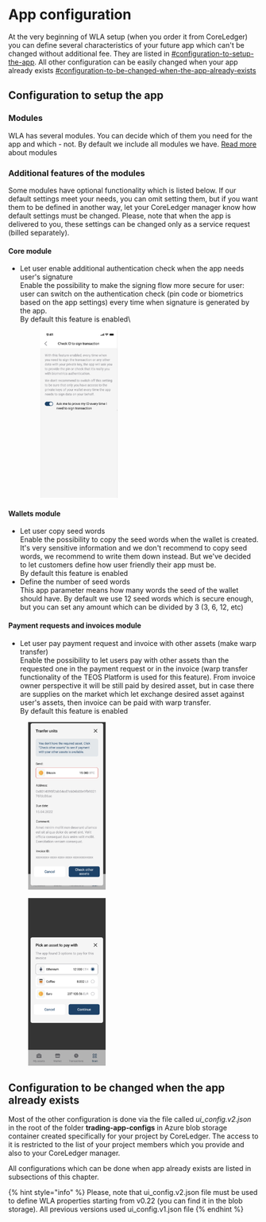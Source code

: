 # App configuration

At the very beginning of WLA setup (when you order it from CoreLedger) you can define several characteristics of your future app which can't be changed without additional fee. They are listed in [#configuration-to-setup-the-app](./#configuration-to-setup-the-app "mention"). All other configuration can be easily changed when your app already exists [#configuration-to-be-changed-when-the-app-already-exists](./#configuration-to-be-changed-when-the-app-already-exists "mention")

## Configuration to setup the app

### Modules

WLA has several modules. You can decide which of them you need for the app and which - not. By default we include all modules we have. [Read more](../wla-modules.md) about modules

### Additional features of the modules

Some modules have optional functionality which is listed below. If our default settings meet your needs, you can omit setting them, but if you want them to be defined in another way, let your CoreLedger manager know how default settings must be changed. Please, note that when the app is delivered to you, these settings can be changed only as a service request (billed separately).

#### Core module

*   Let user enable additional authentication check when the app needs user's signature\
    Enable the possibility to make the signing flow more secure for user: user can switch on the authentication check (pin code or biometrics based on the app settings) every time when signature is generated by the app. \
    By default this feature is enabled\


    <figure><img src="../../.gitbook/assets/Screenshot 2023-07-13 at 18.14.13.png" alt="" width="156"><figcaption></figcaption></figure>

#### Wallets module

* Let user copy seed words\
  Enable the possibility to copy the seed words when the wallet is created. It's very sensitive information and we don't recommend to copy seed words, we recommend to write them down instead. But we've decided to let customers define how user friendly their app must be. \
  By default this feature is enabled
* Define the number of seed words\
  This app parameter means how many words the seed of the wallet should have. By default we use 12 seed words which is secure enough, but you can set any amount which can be divided by 3 (3, 6, 12, etc)

#### Payment requests and invoices module

* Let user pay payment request and invoice with other assets (make warp transfer)\
  Enable the possibility to let users pay with other assets than the requested one in the payment request or in the invoice (warp transfer functionality of the TEOS Platform is used for this feature). From invoice owner perspective it will be still paid by desired asset, but in case there are supplies on the market which let exchange desired asset against user's assets, then invoice can be paid with warp transfer.\
  By default this feature is enabled

<div>

<figure><img src="../../.gitbook/assets/Screenshot 2023-07-13 at 18.36.08.png" alt="" width="156"><figcaption></figcaption></figure>

 

<figure><img src="../../.gitbook/assets/Screenshot 2023-07-13 at 18.36.28.png" alt="" width="156"><figcaption></figcaption></figure>

</div>

## Configuration to be changed when the app already exists

Most of the other configuration is done via the file called _ui\_config.v2.json_ in the root of the folder **trading-app-configs** in Azure blob storage container created specifically for your project by CoreLedger. The access to it is restricted to the list of your project members which you provide and also to your CoreLedger manager.

All configurations which can be done when app already exists are listed in subsections of this chapter.

{% hint style="info" %}
Please, note that ui\_config.v2.json file must be used to define WLA properties starting from v0.22 (you can find it in the blob storage). All previous versions used ui\_config.v1.json file
{% endhint %}
